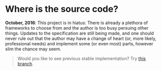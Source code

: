 # Where is the source code?

**October, 2016**: This project is in hiatus: There is already a plethora of frameworks to choose from and the author is too busy persuing other things. Updates to the specification are still being made, and one should never rule out that the author may have a change of heart (or, more likely, professional needs) and implement some (or even most) parts, however slim the chance may seem.

> Would you like to see previous stable implementation? Try [this branch](https://github.com/chromice/ae/tree/deadend-1.0).